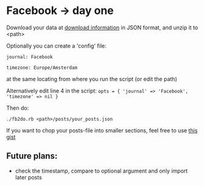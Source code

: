 # Facebook -> day one
Download your data  at [download information](https://www.facebook.com/dyi/?referrer=yfi_settings) in JSON format, and unzip it to \<path\>

Optionally you can create a 'config' file:

`journal: Facebook`

`timezone: Europe/Amsterdam`

at the same locating from where you run the script (or edit the path)

Alternatively edit line 4 in the script:
`opts = { 'journal' => 'Facebook', 'timezone' => nil }`


Then do:

`./fb2do.rb <path>/posts/your_posts.json`


If you want to chop your posts-file into smaller sections, feel free to use [this gist](https://gist.github.com/tannie/23872e8f265a7077c875162d5ae348a0)

 ## Future plans:
- check the timestamp, compare to optional argument and only import later posts
